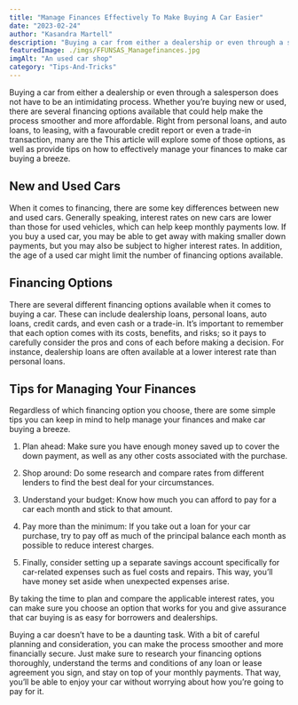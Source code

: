 ```yaml
---
title: "Manage Finances Effectively To Make Buying A Car Easier"
date: "2023-02-24"
author: "Kasandra Martell"
description: "Buying a car from either a dealership or even through a salesperson does not have to be an intimidating process"
featuredImage: ./imgs/FFUNSAS_Managefinances.jpg
imgAlt: "An used car shop"
category: "Tips-And-Tricks"
---
```


Buying a car from either a dealership or even through a salesperson does not have to be an intimidating process. Whether you’re buying new or used, there are several financing options available that could help make the process smoother and more affordable. Right from personal loans, and auto loans, to leasing, with a favourable credit report or even a trade-in transaction, many are the This article will explore some of those options, as well as provide tips on how to effectively manage your finances to make car buying a breeze.

## New and Used Cars

When it comes to financing, there are some key differences between new and used cars. Generally speaking, interest rates on new cars are lower than those for used vehicles, which can help keep monthly payments low. If you buy a used car, you may be able to get away with making smaller down payments, but you may also be subject to higher interest rates. In addition, the age of a used car might limit the number of financing options available.

## Financing Options

There are several different financing options available when it comes to buying a car. These can include dealership loans, personal loans, auto loans, credit cards, and even cash or a trade-in. It’s important to remember that each option comes with its costs, benefits, and risks; so it pays to carefully consider the pros and cons of each before making a decision. For instance, dealership loans are often available at a lower interest rate than personal loans.

## Tips for Managing Your Finances

Regardless of which financing option you choose, there are some simple tips you can keep in mind to help manage your finances and make car buying a breeze.

1. Plan ahead: Make sure you have enough money saved up to cover the down payment, as well as any other costs associated with the purchase.

2. Shop around: Do some research and compare rates from different lenders to find the best deal for your circumstances.

3. Understand your budget: Know how much you can afford to pay for a car each month and stick to that amount.

4. Pay more than the minimum: If you take out a loan for your car purchase, try to pay off as much of the principal balance each month as possible to reduce interest charges.

5. Finally, consider setting up a separate savings account specifically for car-related expenses such as fuel costs and repairs. This way, you’ll have money set aside when unexpected expenses arise.

By taking the time to plan and compare the applicable interest rates, you can make sure you choose an option that works for you and give assurance that car buying is as easy for borrowers and dealerships.

Buying a car doesn’t have to be a daunting task. With a bit of careful planning and consideration, you can make the process smoother and more financially secure. Just make sure to research your financing options thoroughly, understand the terms and conditions of any loan or lease agreement you sign, and stay on top of your monthly payments. That way, you’ll be able to enjoy your car without worrying about how you’re going to pay for it.
